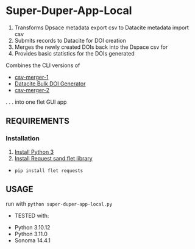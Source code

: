 # Super-Duper-App-Local #


1. Transforms Dpsace metadata export csv to Datacite metadata import csv
2. Submits records to Datacite for DOI creation
3. Merges the newly created DOIs back into the Dspace csv for 
4. Provides basic statistics for the DOIs generated


Combines the CLI versions of 

- [csv-merger-1](https://github.com/VIULibrary/csv-merger-1)
- [Datacite Bulk DOI Generator](https://github.com/VIULibrary/datacite-bulk-doi-creator) 
- [csv-merger-2](https://github.com/VIULibrary/csv-merger-2) 

. . . into one flet GUI app

## REQUIREMENTS ##

### Installation
1. [Install Python 3](https://www.python.org/about/gettingstarted/)
2. [Install Request sand flet library](https://requests.readthedocs.io/en/latest/user/install/)

 - ```pip install flet requests```


## USAGE ##

run with ```python super-duper-app-local.py```


* TESTED with:

- Python 3.10.12
- Python 3.11.0
- Sonoma 14.4.1

